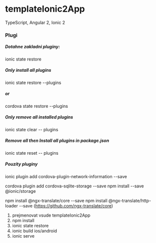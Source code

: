 # templateIonic2App
TypeScript, Angular 2, Ionic 2

### Plugi 
##### Dotahne zakladni pluginy: 
ionic state restore

##### Only install all plugins
ionic state restore --plugins
##### or
cordova state restore --plugins

##### Only remove all installed plugins
ionic state clear -- plugins

##### Remove all then Install all plugins in package.json
ionic state reset -- plugins



##### Pouzity pluginy
ionic plugin add cordova-plugin-network-information --save

cordova plugin add cordova-sqlite-storage --save
npm install --save @ionic/storage

npm install @ngx-translate/core --save
npm install @ngx-translate/http-loader --save
(https://github.com/ngx-translate/core)


1) prejmenovat vsude templateIonic2App
2) npm install
3) ionic state restore
4) ionic build ios/android
5) ionic serve